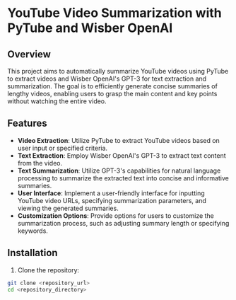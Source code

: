 # YouTube Video Summarization with PyTube and Wisber OpenAI

## Overview

This project aims to automatically summarize YouTube videos using PyTube to extract videos and Wisber OpenAI's GPT-3 for text extraction and summarization. The goal is to efficiently generate concise summaries of lengthy videos, enabling users to grasp the main content and key points without watching the entire video.

## Features

- **Video Extraction**: Utilize PyTube to extract YouTube videos based on user input or specified criteria.
- **Text Extraction**: Employ Wisber OpenAI's GPT-3 to extract text content from the video.
- **Text Summarization**: Utilize GPT-3's capabilities for natural language processing to summarize the extracted text into concise and informative summaries.
- **User Interface**: Implement a user-friendly interface for inputting YouTube video URLs, specifying summarization parameters, and viewing the generated summaries.
- **Customization Options**: Provide options for users to customize the summarization process, such as adjusting summary length or specifying keywords.

## Installation

1. Clone the repository:

```bash
git clone <repository_url>
cd <repository_directory>
